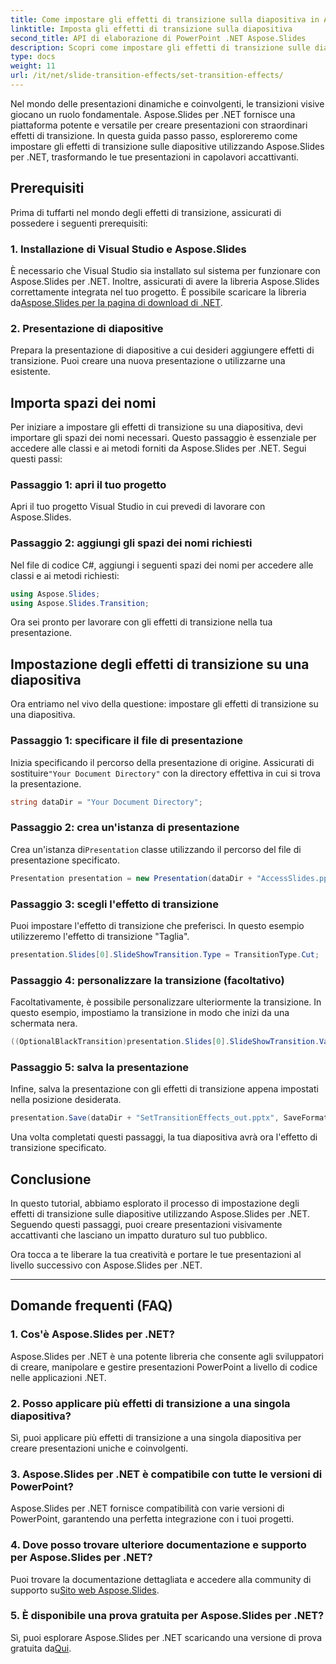 ```yaml
---
title: Come impostare gli effetti di transizione sulla diapositiva in Aspose.Slides per .NET
linktitle: Imposta gli effetti di transizione sulla diapositiva
second_title: API di elaborazione di PowerPoint .NET Aspose.Slides
description: Scopri come impostare gli effetti di transizione sulle diapositive in Aspose.Slides per .NET, creando presentazioni visivamente straordinarie. Segui la nostra guida passo passo per un'esperienza senza interruzioni.
type: docs
weight: 11
url: /it/net/slide-transition-effects/set-transition-effects/
---
```


Nel mondo delle presentazioni dinamiche e coinvolgenti, le transizioni visive giocano un ruolo fondamentale. Aspose.Slides per .NET fornisce una piattaforma potente e versatile per creare presentazioni con straordinari effetti di transizione. In questa guida passo passo, esploreremo come impostare gli effetti di transizione sulle diapositive utilizzando Aspose.Slides per .NET, trasformando le tue presentazioni in capolavori accattivanti.

## Prerequisiti

Prima di tuffarti nel mondo degli effetti di transizione, assicurati di possedere i seguenti prerequisiti:

### 1. Installazione di Visual Studio e Aspose.Slides

 È necessario che Visual Studio sia installato sul sistema per funzionare con Aspose.Slides per .NET. Inoltre, assicurati di avere la libreria Aspose.Slides correttamente integrata nel tuo progetto. È possibile scaricare la libreria da[Aspose.Slides per la pagina di download di .NET](https://releases.aspose.com/slides/net/).

### 2. Presentazione di diapositive

Prepara la presentazione di diapositive a cui desideri aggiungere effetti di transizione. Puoi creare una nuova presentazione o utilizzarne una esistente.

## Importa spazi dei nomi

Per iniziare a impostare gli effetti di transizione su una diapositiva, devi importare gli spazi dei nomi necessari. Questo passaggio è essenziale per accedere alle classi e ai metodi forniti da Aspose.Slides per .NET. Segui questi passi:

### Passaggio 1: apri il tuo progetto

Apri il tuo progetto Visual Studio in cui prevedi di lavorare con Aspose.Slides.

### Passaggio 2: aggiungi gli spazi dei nomi richiesti

Nel file di codice C#, aggiungi i seguenti spazi dei nomi per accedere alle classi e ai metodi richiesti:

```csharp
using Aspose.Slides;
using Aspose.Slides.Transition;
```

Ora sei pronto per lavorare con gli effetti di transizione nella tua presentazione.

## Impostazione degli effetti di transizione su una diapositiva

Ora entriamo nel vivo della questione: impostare gli effetti di transizione su una diapositiva.

### Passaggio 1: specificare il file di presentazione

 Inizia specificando il percorso della presentazione di origine. Assicurati di sostituire`"Your Document Directory"` con la directory effettiva in cui si trova la presentazione.

```csharp
string dataDir = "Your Document Directory";
```

### Passaggio 2: crea un'istanza di presentazione

 Crea un'istanza di`Presentation` classe utilizzando il percorso del file di presentazione specificato.

```csharp
Presentation presentation = new Presentation(dataDir + "AccessSlides.pptx");
```

### Passaggio 3: scegli l'effetto di transizione

Puoi impostare l'effetto di transizione che preferisci. In questo esempio utilizzeremo l'effetto di transizione "Taglia".

```csharp
presentation.Slides[0].SlideShowTransition.Type = TransitionType.Cut;
```

### Passaggio 4: personalizzare la transizione (facoltativo)

Facoltativamente, è possibile personalizzare ulteriormente la transizione. In questo esempio, impostiamo la transizione in modo che inizi da una schermata nera.

```csharp
((OptionalBlackTransition)presentation.Slides[0].SlideShowTransition.Value).FromBlack = true;
```

### Passaggio 5: salva la presentazione

Infine, salva la presentazione con gli effetti di transizione appena impostati nella posizione desiderata.

```csharp
presentation.Save(dataDir + "SetTransitionEffects_out.pptx", SaveFormat.Pptx);
```

Una volta completati questi passaggi, la tua diapositiva avrà ora l'effetto di transizione specificato.

## Conclusione

In questo tutorial, abbiamo esplorato il processo di impostazione degli effetti di transizione sulle diapositive utilizzando Aspose.Slides per .NET. Seguendo questi passaggi, puoi creare presentazioni visivamente accattivanti che lasciano un impatto duraturo sul tuo pubblico.

Ora tocca a te liberare la tua creatività e portare le tue presentazioni al livello successivo con Aspose.Slides per .NET.

---

## Domande frequenti (FAQ)

### 1. Cos'è Aspose.Slides per .NET?

Aspose.Slides per .NET è una potente libreria che consente agli sviluppatori di creare, manipolare e gestire presentazioni PowerPoint a livello di codice nelle applicazioni .NET.

### 2. Posso applicare più effetti di transizione a una singola diapositiva?

Sì, puoi applicare più effetti di transizione a una singola diapositiva per creare presentazioni uniche e coinvolgenti.

### 3. Aspose.Slides per .NET è compatibile con tutte le versioni di PowerPoint?

Aspose.Slides per .NET fornisce compatibilità con varie versioni di PowerPoint, garantendo una perfetta integrazione con i tuoi progetti.

### 4. Dove posso trovare ulteriore documentazione e supporto per Aspose.Slides per .NET?

 Puoi trovare la documentazione dettagliata e accedere alla community di supporto su[Sito web Aspose.Slides](https://reference.aspose.com/slides/net/).

### 5. È disponibile una prova gratuita per Aspose.Slides per .NET?

 Sì, puoi esplorare Aspose.Slides per .NET scaricando una versione di prova gratuita da[Qui](https://releases.aspose.com/).